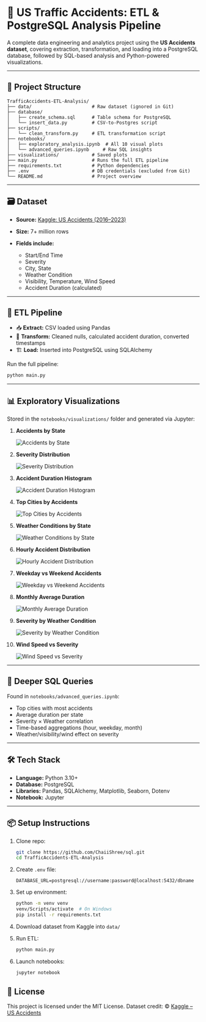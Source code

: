 # 🚦 US Traffic Accidents: ETL & PostgreSQL Analysis Pipeline

A complete data engineering and analytics project using the **US Accidents dataset**, covering extraction, transformation, and loading into a PostgreSQL database, followed by SQL-based analysis and Python-powered visualizations.

---

## 📁 Project Structure

```
TrafficAccidents-ETL-Analysis/
├── data/                      # Raw dataset (ignored in Git)
├── database/
│   ├── create_schema.sql      # Table schema for PostgreSQL
│   └── insert_data.py         # CSV-to-Postgres script
├── scripts/
│   └── clean_transform.py     # ETL transformation script
├── notebooks/
│   ├── exploratory_analysis.ipynb  # All 10 visual plots
│   └── advanced_queries.ipynb     # Raw SQL insights
├── visualizations/            # Saved plots
├── main.py                    # Runs the full ETL pipeline
├── requirements.txt           # Python dependencies
├── .env                       # DB credentials (excluded from Git)
└── README.md                  # Project overview
```

---

## 🗃️ Dataset

* **Source:** [Kaggle: US Accidents (2016–2023)](https://www.kaggle.com/datasets/sobhanmoosavi/us-accidents)
* **Size:** 7+ million rows
* **Fields include:**

  * Start/End Time
  * Severity
  * City, State
  * Weather Condition
  * Visibility, Temperature, Wind Speed
  * Accident Duration (calculated)

---

## 🧪 ETL Pipeline

* 📥 **Extract:** CSV loaded using Pandas
* 🧹 **Transform:** Cleaned nulls, calculated accident duration, converted timestamps
* 🏗️ **Load:** Inserted into PostgreSQL using SQLAlchemy

Run the full pipeline:

```bash
python main.py
```

---

## 📊 Exploratory Visualizations

Stored in the `notebooks/visualizations/` folder and generated via Jupyter:

1. **Accidents by State**

   ![Accidents by State](notebooks/visualizations/accidents_by_state.png)

2. **Severity Distribution**

   ![Severity Distribution](notebooks/visualizations/severity_distribution.png)

3. **Accident Duration Histogram**

   ![Accident Duration Histogram](notebooks/visualizations/accident_duration_hist.png)

4. **Top Cities by Accidents**

   ![Top Cities by Accidents](notebooks/visualizations/top_cities.png)

5. **Weather Conditions by State**

   ![Weather Conditions by State](notebooks/visualizations/weather_by_state.png)

6. **Hourly Accident Distribution**

   ![Hourly Accident Distribution](notebooks/visualizations/hourly_distribution.png)

7. **Weekday vs Weekend Accidents**

   ![Weekday vs Weekend Accidents](notebooks/visualizations/weekday_vs_weekend.png)

8. **Monthly Average Duration**

   ![Monthly Average Duration](notebooks/visualizations/avg_duration_by_month.png)

9. **Severity by Weather Condition**

   ![Severity by Weather Condition](notebooks/visualizations/severity_by_weather.png)

10. **Wind Speed vs Severity**

    ![Wind Speed vs Severity](notebooks/visualizations/wind_speed_vs_severity.png)


---

## 🧠 Deeper SQL Queries

Found in `notebooks/advanced_queries.ipynb`:

* Top cities with most accidents
* Average duration per state
* Severity × Weather correlation
* Time-based aggregations (hour, weekday, month)
* Weather/visibility/wind effect on severity

---

## 🛠️ Tech Stack

* **Language:** Python 3.10+
* **Database:** PostgreSQL
* **Libraries:** Pandas, SQLAlchemy, Matplotlib, Seaborn, Dotenv
* **Notebook:** Jupyter

---

## 📦 Setup Instructions

1. Clone repo:

   ```bash
   git clone https://github.com/ChaiiShree/sql.git
   cd TrafficAccidents-ETL-Analysis
   ```

2. Create `.env` file:

   ```
   DATABASE_URL=postgresql://username:password@localhost:5432/dbname
   ```

3. Set up environment:

   ```bash
   python -m venv venv
   venv/Scripts/activate  # On Windows
   pip install -r requirements.txt
   ```

4. Download dataset from Kaggle into `data/`

5. Run ETL:

   ```bash
   python main.py
   ```

6. Launch notebooks:

   ```bash
   jupyter notebook
   ```

## 📄 License

This project is licensed under the MIT License.
Dataset credit: © [Kaggle – US Accidents](https://www.kaggle.com/datasets/sobhanmoosavi/us-accidents)
